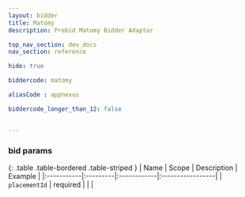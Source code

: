 ```yaml
---
layout: bidder
title: Matomy
description: Prebid Matomy Bidder Adaptor

top_nav_section: dev_docs
nav_section: reference

hide: true

biddercode: matomy

aliasCode : appnexus

biddercode_longer_than_12: false


---
```


### bid params

{: .table .table-bordered .table-striped }
| Name | Scope | Description | Example |
|:-----------|:---------|:------------|:-----------------|
| `placementId` | required | | |
